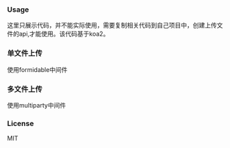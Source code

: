 ### Usage
 这里只展示代码，并不能实际使用，需要复制相关代码到自己项目中，创建上传文件的api,才能使用。该代码基于koa2。
### 单文件上传
使用formidable中间件
### 多文件上传
使用multiparty中间件

### License

MIT


 